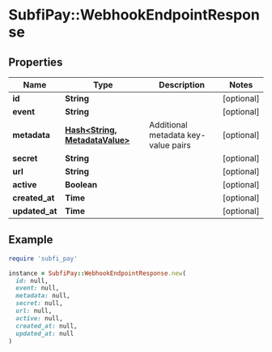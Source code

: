 # SubfiPay::WebhookEndpointResponse

## Properties

| Name | Type | Description | Notes |
| ---- | ---- | ----------- | ----- |
| **id** | **String** |  | [optional] |
| **event** | **String** |  | [optional] |
| **metadata** | [**Hash&lt;String, MetadataValue&gt;**](MetadataValue.md) | Additional metadata key-value pairs | [optional] |
| **secret** | **String** |  | [optional] |
| **url** | **String** |  | [optional] |
| **active** | **Boolean** |  | [optional] |
| **created_at** | **Time** |  | [optional] |
| **updated_at** | **Time** |  | [optional] |

## Example

```ruby
require 'subfi_pay'

instance = SubfiPay::WebhookEndpointResponse.new(
  id: null,
  event: null,
  metadata: null,
  secret: null,
  url: null,
  active: null,
  created_at: null,
  updated_at: null
)
```

